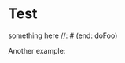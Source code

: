 Test
====

[//]: # (method: doFoo)
something here
[//]: # (end: doFoo)

Another example:

[//]: # (method: andBar)
[//]: # (end: andBar)
